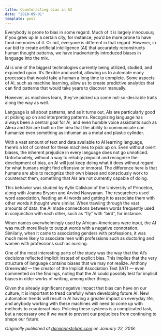 ```yaml
---
title: Counteracting bias in AI
date: "2018-09-01"
template: post
---
```


Everybody is prone to bias in some regard. Much of it is largely innocuous; if you grew up in a certain city, for instance, you’d be more prone to have fond memories of it. Or not, everyone is different in that regard. However, in our bid to create artificial intelligence (AI) that accurately reconstructs human thought patterns, we have inadvertently introduced biases in language into the mix.

AI is one of the biggest technologies currently being utilized, studied, and expanded upon. It’s flexible and useful, allowing us to automate many processes that would take a human a long time to complete. Some aspects of AI, such as machine learning, allow us to create predictive analytics that can find patterns that would take years to discover manually.

However, as machines learn, they’ve picked up some not-so-desirable traits along the way as well.

Language is all about patterns, and as it turns out, AIs are particularly good at picking up on and interpreting patterns. Recognizing language has always been a central goal for AI, and even humble voice assistants such as Alexa and Siri are built on the idea that the ability to communicate can humanize even something as inhuman as a metal and plastic cylinder.

With a vast amount of text and data available to AI learning language, there’s a lot of context for these machines to pick up on. Even without overt biases, the inherent prejudice in every language does not go unnoticed. Unfortunately, without a way to reliably pinpoint and recognize the development of bias, an AI will just keep doing what it does without regard for what humans might find offensive or immoral. The difference here is that humans are able to recognize their own biases and consciously work to counteract them, something that AIs are not currently capable of doing.

This behavior was studied by Aylin Caliskan of the University of Princeton, along with Joanna Bryson and Arvind Narayanan. The researchers used word association, feeding an AI words and getting it to associate them with other words it thought were similar. When trawling through the vast amounts of data, the AI made connections between words frequently used in conjunction with each other, such as “fly” with “bird”, for instance.

When names overwhelmingly used by African-Americans were input, the AI was much more likely to output words with a negative connotation. Similarly, when it came to associating genders with professions, it was much more likely to associate men with professions such as doctoring and women with professions such as nursing.

One of the most interesting parts of the study was the way that the AI’s decisions reflected implicit instead of explicit bias. This implies that the very structure of language contains biases that we may not realize. Anthony Greenwald — the creator of the Implicit Association Test (IAT) — even commented on the findings, noting that the AI could possibly test for implicit biases in older works of writing, among other things.

Given the already significant negative impact that bias can have on our culture, it is important to tread carefully when developing future AI. New automation trends will result in AI having a greater impact on everyday life, and anybody working with these machines will need to come up with methods to counteract bias. Policing these systems is a complicated task, but a necessary one if we want to prevent our prejudices from continuing to shape our future.

*Originally published at [damianesteban.com](http://damianesteban.com/counteracting-bias-in-ai/) on January 22, 2018.*